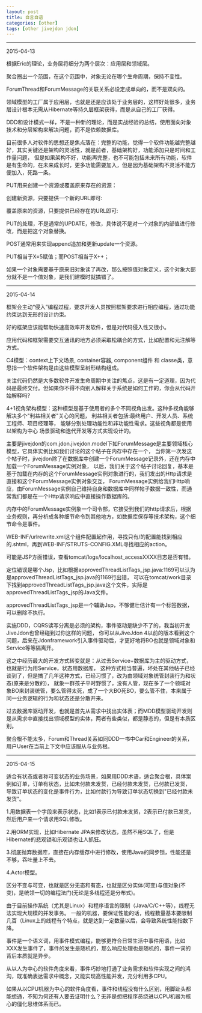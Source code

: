 ```yaml
---
layout: post
title: 自言自语
categories: [other]
tags: [other jivejdon jdon]
---
```


***
2015-04-13

根据Eric的理论，业务层将细分为两个层次：应用层和领域层。

聚合圈出一个范围，在这个范围中，对象无论在哪个生命周期，保持不变性。

ForumThread和ForumMessage的关联关系必设定成单向的，而不是双向的。

领域模型的工厂属于应用层，也就是还是应该处于业务层的，这样好处很多，业务层设计根本无需从Hibernate等持久层框架获得，而是从自己的工厂获得。

DDD和设计模式一样，不是一种新的理论，而是实战经验的总结，使用面向对象技术和分层架构来解决问题，而不是依赖数据库。

目前很多人对软件的思想还是焦点落在：完整的功能，觉得一个软件功能越完整越好，其实关键还是架构的灵活性，就是前者，基础架构好，功能添加只是时间和工作量问题，
但是如果架构不好，功能再完整，也不可能包括未来所有功能，软件是有生命的，在未来成长时，更多功能需要加入，但是因为基础架构不灵活不能方便加入，死路一条。

PUT用来创建一个资源或覆盖原来存在的资源：

创建新资源，只要提供一个新的URL即可:

覆盖原来的资源，只要提供已经存在的URL即可:

PUT的处理，不是通常的UPDATE，修改，具体说不是对一个对象的内部值进行修改，而是把这个对象替换。

POST通常用来实现append追加和更新update一个资源。

PUT相当于X=5赋值；而POST相当于X++；

如果一个对象需要基于原来旧对象读了再改，那么按照值对象定义，这个对象大部分就不是一个值对象，是我们建模时就搞错了。

***
2015-04-14

框架会主动“侵入”编程过程，要求开发人员按照框架要求进行相应编程，通过功能约束达到无形的设计约束。

好的框架应该能帮助快速高效率开发软件，但是对代码侵入性又很小。

应用代码和框架需要交互通讯的地方必须采取松耦合的方式，比如配置和元注解等方式。

C4模型：context上下文场景, container容器, component组件 和 classe类，意思指一个软件架构是由这些模型呈树形结构组成。

关注代码仍然是大多数软件开发生命周期中关注的焦点，这是有一定道理，因为代码是最终交付。但如果你不得不向别人解释关于系统是如何工作的，你会从代码开始解释吗?

4+1视角架构模型：这种模型是基于使用者的多个不同视角出发。这种多视角能够解决多个"利益相关者"关心的问题，
利益相关者包括:最终用户、开发人员、系统工程师、项目经理等， 能够分别处理功能性和非功能性需求。这些视角都是使用以架构为中心 场景驱动和迭代开发等方式实现设计的。


主要是jivejdon的com.jdon.jivejdon.model下如ForumMessage是主要领域核心模型，它具体实例比如我们讨论的这个帖子在内存中存在一个，
当你第一次发这个帖子时，jivejdon除了在数据库中创建一个ForumMessage记录外，还在内存中加载一个ForumMessage实例对象，
以后，我们关于这个帖子讨论回复，基本是基于加载在内存的这个ForumMessage实例对象进行的，我们发出的Http请求是直接和这个ForumMessage实例对象交互，
ForumMessage实例给我们Http响应，由ForumMessage实例自己维持自身和数据库中同样帖子数据一致性，而通常我们都是在一个Http请求响应中直接操作数据库的。

内存中的ForumMessage实例象一个司令部，它接受到我们的http请求后，根据业务规则，再分析成各种细节命令到其他地方，如数据库保存等技术架构，这个细节命令是事件。

WEB-INF/urlrewrite.xml这个组件配置起作用，寻找只有/的配置能找到相应的.shtml，再到WEB-INF/STRUTS-CONFIG.XML寻找相应的action。

可能是JSP方面错误，查看tomcat/logs/localhost_accessXXXX日志是否有错。

定位错误是哪个Jsp，比如根据approvedThreadListTags_jsp.java:1169可以认为是approvedThreadListTags_jsp.java的1169行出错，
可以在tomcat/work目录下找到approvedThreadListTags_jsp.java这个文件，实际是approvedThreadListTags_jsp的Java文件。

approvedThreadListTags_jsp是一个辅助Jsp，不够健壮估计有一个标签数据，可以删除不执行。

实施DDD，CQRS读写分离是必须的架构，事件驱动是缺少不了的，我当初开发JiveJdon也曾经碰到过你这样的问题，
你可以从JiveJdon 4以前的版本看到这个问题，后来在Jdonframework引入事件驱动后，才更好地将BO也就是领域对象和Service等等隔离开。

这之中经历最大的开发方式转变就是：从过去Service+数据库为主的驱动方式，也就是行为用Service，状态用数据库，
这种方式相当普遍，坏处在其他帖子已经谈到了，但是搞了几年这种方式，已经习惯了，改为由领域对象统管封装行为和状态(原来是分散的)，
就象一群孩子平时野惯了，没有人管，现在多了一个领域对象BO来封装统管，要么管得太死，成了一个大BO死BO，要么管不住，本来属于同一业务逻辑的行为和状态还是分散开来。

过去数据库驱动开发，也就是首先从需求中找出实体表；而MDD模型驱动开发则是从需求中直接找出领域模型的实体，两者有些类似，都是静态的，但是有本质区别。

聚合根不能太多，Forum和Thread关系如同DDD一书中Car和Engineer的关系，用户User在当前上下文中应该服从与业务根。

***
2015-04-15

适合有状态或者称可变状态的业务场景，如果用DDD术语，适合聚合根，具体案例如订单，订单有状态，比如未付款未发货，已经付款未发货，已付款已发货，
导致订单状态的变化是事件行为，比如付款行为导致订单状态切换到"已经付款未发货"。

1.用数据表一个字段来表示状态，比如1表示已付款未发货，2表示已付款已发货，然后用户来一个请求用SQL修改。

2.用ORM实现，比如Hibernate JPA来修改状态，虽然不用SQL了，但是Hibernate的悲观锁和乐观锁也让人抓狂。

3.彻底抛弃数据库，直接在内存缓存中进行修改，使用Java的同步锁，性能还是不够，吞吐量上不去。

4.Actor模型。

区分不变与可变，也就是区分无态和有态，也就是区分实体(可变)与值对象(不变)，是统领一切的编程法门(无论是多线程还是分布式)。

由于目前操作系统（尤其是Linux）和程序语言的限制（Java/C/C++等），线程无法实现大规模的并发事务。
一般的机器，要保证性能的话，线程数量基本要限制几百（Linux上的线程有个特点，就是达到一定数量以后，会导致系统性能指数下降。

事件是一个语义词，用事件模式编程，能够更符合日常生活中事件用语，比如XXX发生事件了，事件的发生是随机的，那么响应处理也是随机的，事件一词的背后本质就是异步。

从以人为中心的软件角度来看，事件巧妙地打通了业务需求和软件实现之间的鸿沟，既准确表达需求中概念，又能实现高性能并发，充分利用多CPU。

如果从以CPU机器为中心的软件角度看，事件和线程没有什么区别，用脚趾头都能想通，不知为何还有人要去证明什么？无非是想把程序员绕进以CPU机器为核心的僵化思维体系而已。

